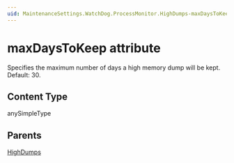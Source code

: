 ```yaml
---
uid: MaintenanceSettings.WatchDog.ProcessMonitor.HighDumps-maxDaysToKeep
---
```


# maxDaysToKeep attribute

Specifies the maximum number of days a high memory dump will be kept. Default: 30.

## Content Type

anySimpleType

## Parents

[HighDumps](xref:MaintenanceSettings.WatchDog.ProcessMonitor.HighDumps)
